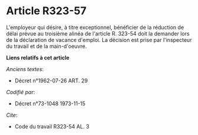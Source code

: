 # Article R323-57

L'employeur qui désire, à titre exceptionnel, bénéficier de la réduction de délai prévue au troisième alinéa de l'article R.
323-54 doit la demander lors de la déclaration de vacance d'emploi. La décision est prise par l'inspecteur du travail et de
la main-d'oeuvre.

**Liens relatifs à cet article**

_Anciens textes_:

  - Décret n°1962-07-26 ART. 29

_Codifié par_:

  - Décret n°73-1048 1973-11-15

_Cite_:

  - Code du travail R323-54 AL. 3
